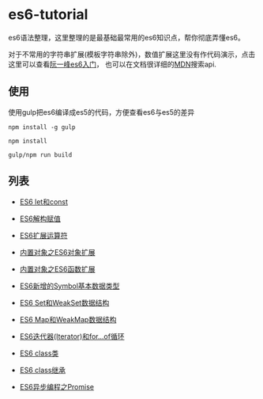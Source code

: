 # es6-tutorial

es6语法整理，这里整理的是最基础最常用的es6知识点，帮你彻底弄懂es6。  

对于不常用的字符串扩展(模板字符串除外)，数值扩展这里没有作代码演示，点击这里可以查看[阮一峰es6入门](http://es6.ruanyifeng.com/)，
也可以在文档很详细的[MDN](https://developer.mozilla.org/zh-CN/)搜索api.

## 使用

使用gulp把es6编译成es5的代码，方便查看es6与es5的差异

```
npm install -g gulp  

npm install  

gulp/npm run build 

```

## 列表

* [ES6 let和const](./src/Let_Const.js)  

* [ES6解构赋值](./src/Destructuring.js)  

* [ES6扩展运算符](./src/Spread-operator.js)  

* [内置对象之ES6对象扩展](./src/Object-extention.js)  

* [内置对象之ES6函数扩展](./src/Function-extention.js)  

* [ES6新增的Symbol基本数据类型](./src/Symbol.js)  

* [ES6 Set和WeakSet数据结构](./src/Set.js)  

* [ES6 Map和WeakMap数据结构](./src/Map.js)

* [ES6迭代器(Iterator)和for...of循环](./src/Iterator.js)  

* [ES6 class类](./src/Class.js)  

* [ES6 class继承](./src/Extend.js)  

* [ES6异步编程之Promise](./src/Promise.js)  